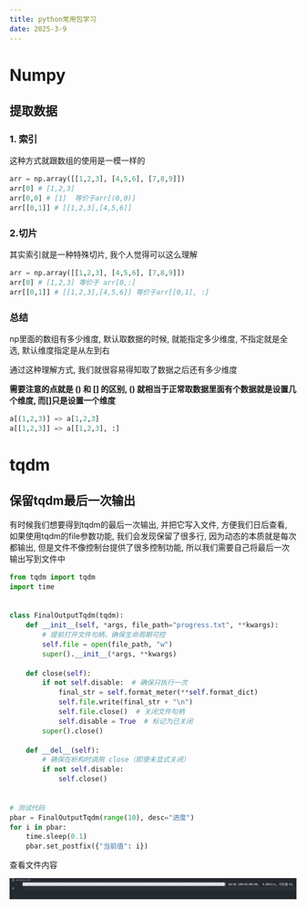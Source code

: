 ```yaml
---
title: python常用包学习
date: 2025-3-9
---
```


# Numpy

## 提取数据

### 1. 索引

这种方式就跟数组的使用是一模一样的

```python
arr = np.array([[1,2,3], [4,5,6], [7,8,9]])
arr[0] # [1,2,3]
arr[0,0] # [1]  等价于arr[(0,0)]
arr[[0,1]] # [[1,2,3],[4,5,6]]
```

### 2.切片

其实索引就是一种特殊切片, 我个人觉得可以这么理解

```python
arr = np.array([[1,2,3], [4,5,6], [7,8,9]])
arr[0] # [1,2,3] 等价于 arr[0,:]
arr[[0,1]] # [[1,2,3],[4,5,6]] 等价于arr[[0,1], :]
```

### 总结

np里面的数组有多少维度, 默认取数据的时候, 就能指定多少维度, 不指定就是全选, 默认维度指定是从左到右

通过这种理解方式, 我们就很容易得知取了数据之后还有多少维度

**需要注意的点就是 () 和 [] 的区别, () 就相当于正常取数据里面有个数据就是设置几个维度, 而[]只是设置一个维度** 

```python
a[(1,2,3)] => a[1,2,3]
a[[1,2,3]] => a[[1,2,3], :]
```

# tqdm



## 保留tqdm最后一次输出

有时候我们想要得到tqdm的最后一次输出, 并把它写入文件, 方便我们日后查看, 如果使用tqdm的file参数功能, 我们会发现保留了很多行, 因为动态的本质就是每次都输出, 但是文件不像控制台提供了很多控制功能, 所以我们需要自己将最后一次输出写到文件中

```python
from tqdm import tqdm
import time


class FinalOutputTqdm(tqdm):
    def __init__(self, *args, file_path="progress.txt", **kwargs):
        # 提前打开文件句柄，确保生命周期可控
        self.file = open(file_path, "w")
        super().__init__(*args, **kwargs)

    def close(self):
        if not self.disable:  # 确保只执行一次
            final_str = self.format_meter(**self.format_dict)
            self.file.write(final_str + "\n")
            self.file.close()  # 关闭文件句柄
            self.disable = True  # 标记为已关闭
        super().close()

    def __del__(self):
        # 确保在析构时调用 close（即使未显式关闭）
        if not self.disable:
            self.close()


# 测试代码
pbar = FinalOutputTqdm(range(10), desc="进度")
for i in pbar:
    time.sleep(0.1)
    pbar.set_postfix({"当前值": i})
```

查看文件内容

![image-20250402215950246](../../img/python包学习assets/image-20250402215950246.png)

